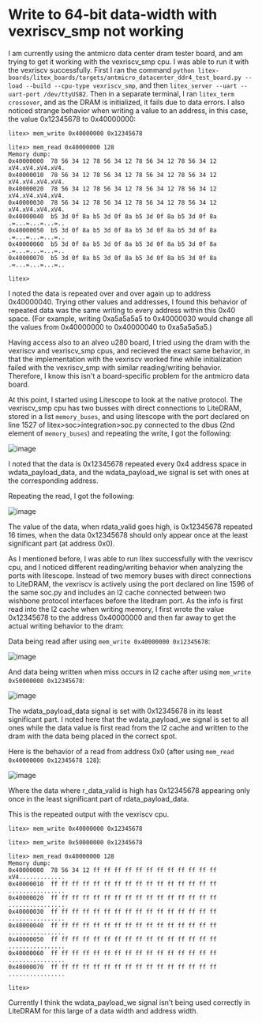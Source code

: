 
# Write to 64-bit data-width with vexriscv_smp not working

I am currently using the antmicro data center dram tester board, and am trying to get it working with the vexriscv_smp cpu. I was able to run it with the vexriscv successfully. First I ran the command ```python litex-boards/litex_boards/targets/antmicro_datacenter_ddr4_test_board.py --load --build --cpu-type vexriscv_smp```, and then ```litex_server --uart --uart-port /dev/ttyUSB2```. Then in a separate terminal, I ran ```litex_term crossover```, and as the DRAM is initialized, it fails due to data errors. I also noticed strange behavior when writing a value to an address, in this case, the value 0x12345678 to 0x40000000:

```
litex> mem_write 0x40000000 0x12345678

litex> mem_read 0x40000000 128   
Memory dump:
0x40000000  78 56 34 12 78 56 34 12 78 56 34 12 78 56 34 12  xV4.xV4.xV4.xV4.
0x40000010  78 56 34 12 78 56 34 12 78 56 34 12 78 56 34 12  xV4.xV4.xV4.xV4.
0x40000020  78 56 34 12 78 56 34 12 78 56 34 12 78 56 34 12  xV4.xV4.xV4.xV4.
0x40000030  78 56 34 12 78 56 34 12 78 56 34 12 78 56 34 12  xV4.xV4.xV4.xV4.
0x40000040  b5 3d 0f 8a b5 3d 0f 8a b5 3d 0f 8a b5 3d 0f 8a  .=...=...=...=..
0x40000050  b5 3d 0f 8a b5 3d 0f 8a b5 3d 0f 8a b5 3d 0f 8a  .=...=...=...=..
0x40000060  b5 3d 0f 8a b5 3d 0f 8a b5 3d 0f 8a b5 3d 0f 8a  .=...=...=...=..
0x40000070  b5 3d 0f 8a b5 3d 0f 8a b5 3d 0f 8a b5 3d 0f 8a  .=...=...=...=..

litex> 
```
I noted the data is repeated over and over again up to address 0x40000040. Trying other values and addresses, I found this behavior of repeated data was the same writing to every address within this 0x40 space. (For example, writing 0xa5a5a5a5 to 0x40000030 would change all the values from 0x40000000 to 0x40000040 to 0xa5a5a5a5.)

Having access also to an alveo u280 board, I tried using the dram with the vexriscv and vexriscv_smp cpus, and recieved the exact same behavior, in that the implementation with the vexriscv worked fine while initialization failed with the vexriscv_smp with similar reading/writing behavior. Therefore, I know this isn't a board-specific problem for the antmicro data board.

At this point, I started using Litescope to look at the native protocol. The vexriscv_smp cpu has two busses with direct connections to LiteDRAM, stored in a list ```memory_buses```, and using litescope with the port declared on line 1527 of litex>soc>integration>soc.py connected to the dbus (2nd element of ```memory_buses```) and repeating the write, I got the following:

![image](https://user-images.githubusercontent.com/83432874/226158591-39436a0f-0fb7-4b6d-b6f8-2a480c19de56.png)

I noted that the data is 0x12345678 repeated every 0x4 address space in wdata_payload_data, and the wdata_payload_we signal is set with ones at the corresponding address.

Repeating the read, I got the following:

![image](https://user-images.githubusercontent.com/83432874/226158774-1b39ca60-c802-4553-97f1-ff790eae8a0e.png)

The value of the data, when rdata_valid goes high, is 0x12345678 repeated 16 times, when the data 0x12345678 should only appear once at the least significant part (at address 0x0).

As I mentioned before, I was able to run litex successfully with the vexriscv cpu, and I noticed different reading/writing behavior when analyzing the ports with litescope. Instead of two memory buses with direct connections to LiteDRAM, the vexriscv is actively using the port declared on line 1596 of the same soc.py and includes an l2 cache connected between two wishbone protocol interfaces before the litedram port. As the info is first read into the l2 cache when writing memory, I first wrote the value 0x12345678 to the address 0x40000000 and then far away to get the actual writing behavior to the dram: 

Data being read after using ```mem_write 0x40000000 0x12345678```:

![image](https://user-images.githubusercontent.com/83432874/226442130-f8898b49-ba91-49b8-b9c8-533276f7faa7.png)

And data being written when miss occurs in l2 cache after using ```mem_write 0x50000000 0x12345678```:

![image](https://user-images.githubusercontent.com/83432874/226442863-8dc6741d-f956-4051-b106-57e5f5551f2b.png)

The wdata_payload_data signal is set with 0x12345678 in its least significant part. I noted here that the wdata_payload_we signal is set to all ones while the data value is first read from the l2 cache and written to the dram with the data being placed in the correct spot. 

Here is the behavior of a read from address 0x0 (after using ```mem_read 0x40000000 0x12345678 128```):

![image](https://user-images.githubusercontent.com/83432874/226443811-ca5e41b9-9d28-4003-ba53-862cf7c3dd3c.png)

Where the data where r_data_valid is high has 0x12345678 appearing only once in the least significant part of rdata_payload_data.

This is the repeated output with the vexriscv cpu.

```
litex> mem_write 0x40000000 0x12345678       

litex> mem_write 0x50000000 0x12345678 

litex> mem_read 0x40000000 128
Memory dump:
0x40000000  78 56 34 12 ff ff ff ff ff ff ff ff ff ff ff ff  xV4.............
0x40000010  ff ff ff ff ff ff ff ff ff ff ff ff ff ff ff ff  ................
0x40000020  ff ff ff ff ff ff ff ff ff ff ff ff ff ff ff ff  ................
0x40000030  ff ff ff ff ff ff ff ff ff ff ff ff ff ff ff ff  ................
0x40000040  ff ff ff ff ff ff ff ff ff ff ff ff ff ff ff ff  ................
0x40000050  ff ff ff ff ff ff ff ff ff ff ff ff ff ff ff ff  ................
0x40000060  ff ff ff ff ff ff ff ff ff ff ff ff ff ff ff ff  ................
0x40000070  ff ff ff ff ff ff ff ff ff ff ff ff ff ff ff ff  ................

litex> 
```

Currently I think the wdata_payload_we signal isn't being used correctly in LiteDRAM for this large of a data width and address width.



